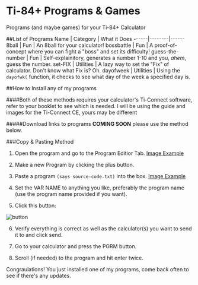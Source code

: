 # Ti-84+ Programs & Games
Programs (and maybe games) for your Ti-84+ Calculator

##List of Programs
Name | Category | What it Does
------|--------|------
8ball | Fun | An 8ball for your calculator! 
bossbattle | Fun | A proof-of-concept where you can fight a "boss" and set its difficulty!
guess-the-number | Fun | Self-explainitory, generates a number 1-10 and you, *ahem*, guess the number.
set-FIX | Utilities | A lazy way to set the "Fix" of calculator. Don't know what Fix is? Oh.
dayofweek | Utilities | Using the `dayofwk(` function, it checks to see what day of the week a specified day is.

##How to Install any of my programs

####Both of these methods requires your calculator's Ti-Connect software, refer to your booklet to see which is needed. I will be using the guide and images for the Ti-Connect CE, yours may be different

#####Download links to programs **COMING SOON** please use the method below.

###Copy & Pasting Method

1) Open the program and go to the Program Editior Tab. [Image Example](https://t.gyazo.com/teams/chew/0da2864f17bbe826fc47502012a6f101.png)

2) Make a new Program by clicking the plus button.

3) Paste a program `(says source-code.txt)` into the box. [Image Example](https://t.gyazo.com/teams/chew/bb4b0008abcc8ccedd606e31cb20e4f3.png)

4) Set the VAR NAME to anything you like, preferably the program name (use the program name provided if you want).

5) Click this button: 

![button](https://t.gyazo.com/teams/chew/74f7033a3674f5b8116dfd5b0eeef4b3.png)

6) Verify everything is correct as well as the calculator(s) you want to send it to and click send. 

7) Go to your calculator and press the PGRM button.

8) Scroll (if needed) to the program and hit enter twice.

Congraulations! You just installed one of my programs, come back often to see if there's any updates.
